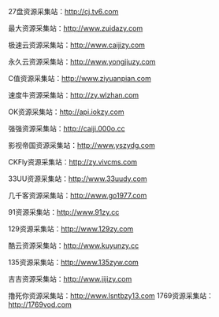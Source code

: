 27盘资源采集站：http://cj.tv6.com

最大资源采集站：http://www.zuidazy.com

极速云资源采集站：http://www.caijizy.com

永久云资源采集站：http://www.yongjiuzy.com

C值资源采集站：http://www.ziyuanpian.com

速度牛资源采集站：http://zy.wlzhan.com

OK资源采集站：http://api.iokzy.com

强强资源采集站：http://caiji.000o.cc

影视帝国资源采集站：http://www.yszydg.com

CKFly资源采集站：http://zy.vivcms.com

33UU资源采集站：http://www.33uudy.com

几千客资源采集站：http://www.go1977.com

91资源采集站：http://www.91zy.cc

129资源采集站：http://www.129zy.com

酷云资源采集站：http://www.kuyunzy.cc

135资源采集站：http://www.135zyw.com

吉吉资源采集站：http://www.jijizy.com

撸死你资源采集站：http://www.lsntbzy13.com
1769资源采集站：http://1769vod.com

